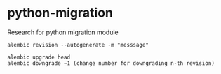 # python-migration

Research for python migration module

```
alembic revision --autogenerate -m "messsage"

alembic upgrade head
alembic downgrade −1 (change number for downgrading n-th revision)
```
